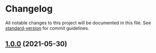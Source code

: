 # Changelog

All notable changes to this project will be documented in this file. See [standard-version](https://github.com/conventional-changelog/standard-version) for commit guidelines.

## [1.0.0](https://github.com/youLookLikeDelicious/blog1997-api/compare/v1.0.3...v1.0.0) (2021-05-30)
